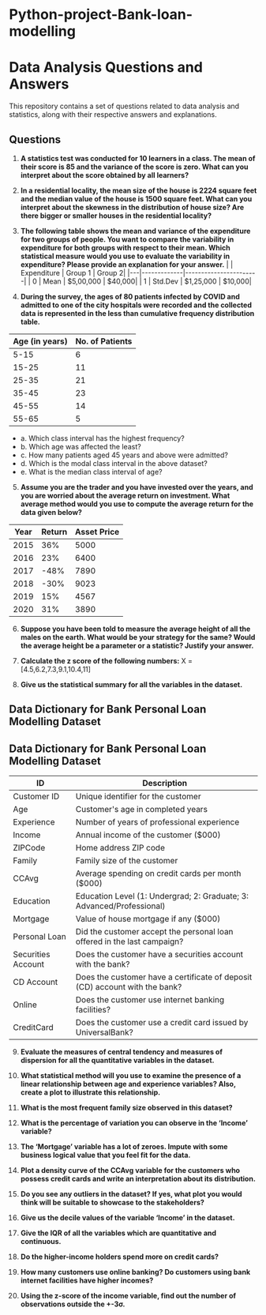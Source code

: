 # Python-project-Bank-loan-modelling
# Data Analysis Questions and Answers

This repository contains a set of questions related to data analysis and statistics, along with their respective answers and explanations.

## Questions

1. **A statistics test was conducted for 10 learners in a class. The mean of their score is 85 and the variance of the score is zero. What can you interpret about the score obtained by all learners?**

2. **In a residential locality, the mean size of the house is 2224 square feet and the median value of the house is 1500 square feet. What can you interpret about the skewness in the distribution of house size? Are there bigger or smaller houses in the residential locality?**

3. **The following table shows the mean and variance of the expenditure for two groups of people. You want to compare the variability in expenditure for both groups with respect to their mean. Which statistical measure would you use to evaluate the variability in expenditure? Please provide an explanation for your answer.**
                                         |   | Expenditure |  Group 1   |   Group 2|
                                         |---|-------------|-----------------------|
                                         | 0 |  Mean       | $5,00,000  |   $40,000|
                                         | 1 | Std.Dev     | $1,25,000  |   $10,000|
   
   
5. **During the survey, the ages of 80 patients infected by COVID and admitted to one of the city hospitals were recorded and the collected data is represented in the less than cumulative frequency distribution table.**

| Age (in years) | No. of Patients |
|----------------|-----------------|
| 5-15           | 6               |
| 15-25          | 11              |
| 25-35          | 21              |
| 35-45          | 23              |
| 45-55          | 14              |
| 55-65          | 5               |

   - a. Which class interval has the highest frequency?
   - b. Which age was affected the least?
   - c. How many patients aged 45 years and above were admitted?
   - d. Which is the modal class interval in the above dataset?
   - e. What is the median class interval of age?

5. **Assume you are the trader and you have invested over the years, and you are worried about the average return on investment. What average method would you use to compute the average return for the data given below?**

| Year | Return | Asset Price |
|------|--------|-------------|
| 2015 | 36%    | 5000        |
| 2016 | 23%    | 6400        |
| 2017 | -48%   | 7890        |
| 2018 | -30%   | 9023        |
| 2019 | 15%    | 4567        |
| 2020 | 31%    | 3890        |

6. **Suppose you have been told to measure the average height of all the males on the earth. What would be your strategy for the same? Would the average height be a parameter or a statistic? Justify your answer.**

7. **Calculate the z score of the following numbers:**
X = [4.5,6.2,7.3,9.1,10.4,11]


8. **Give us the statistical summary for all the variables in the dataset.**
## Data Dictionary for Bank Personal Loan Modelling Dataset

## Data Dictionary for Bank Personal Loan Modelling Dataset

| ID                 | Description                                                              |
|--------------------|--------------------------------------------------------------------------|
| Customer ID        | Unique identifier for the customer                                       |
| Age                | Customer's age in completed years                                        |
| Experience         | Number of years of professional experience                               |
| Income             | Annual income of the customer ($000)                                     |
| ZIPCode            | Home address ZIP code                                                    |
| Family             | Family size of the customer                                              |
| CCAvg              | Average spending on credit cards per month ($000)                        |
| Education          | Education Level (1: Undergrad; 2: Graduate; 3: Advanced/Professional)    |
| Mortgage           | Value of house mortgage if any ($000)                                    |
| Personal Loan      | Did the customer accept the personal loan offered in the last campaign?  |
| Securities Account | Does the customer have a securities account with the bank?               |
| CD Account         | Does the customer have a certificate of deposit (CD) account with the bank?|
| Online             | Does the customer use internet banking facilities?                       |
| CreditCard         | Does the customer use a credit card issued by UniversalBank?             |


9. **Evaluate the measures of central tendency and measures of dispersion for all the quantitative variables in the dataset.**

10. **What statistical method will you use to examine the presence of a linear relationship between age and experience variables? Also, create a plot to illustrate this relationship.**

11. **What is the most frequent family size observed in this dataset?**

12. **What is the percentage of variation you can observe in the ‘Income’ variable?**

13. **The ‘Mortgage’ variable has a lot of zeroes. Impute with some business logical value that you feel fit for the data.**

14. **Plot a density curve of the CCAvg variable for the customers who possess credit cards and write an interpretation about its distribution.**

15. **Do you see any outliers in the dataset? If yes, what plot you would think will be suitable to showcase to the stakeholders?**

16. **Give us the decile values of the variable ‘Income’ in the dataset.**

17. **Give the IQR of all the variables which are quantitative and continuous.**

18. **Do the higher-income holders spend more on credit cards?**

19. **How many customers use online banking? Do customers using bank internet facilities have higher incomes?**

20. **Using the z-score of the income variable, find out the number of observations outside the +-3σ.**

